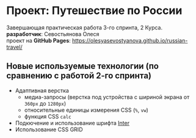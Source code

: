 # Проект: Путешествие по России
Завершающая практическая работа 3-го спринта, 2 Курса.  
**разработчик**: Севостьянова Олеся  
проект на **GitHub Pages**: https://olesyasevostyanova.github.io/russian-travel/

## Новые используемые технологии (по сравнению с работой 2-го спринта)
- Адаптивная верстка
  - медиа-запросы (верстка под устройства с шириной экрана от `360px` до `1280px`)
  - относительные единицы измерения CSS (`%`, `vw`)
  - функция CSS `calc`
- Подкючение и использование шрифта [Inter](https://rsms.me/inter/)
- Использование CSS GRID